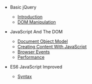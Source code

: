 <!--
- HTML

  - [Course 1]()
  - [Course 2]()

- CSS

  - [Course 1]()
  - [Course 2]()

- JavaScript

  - [Basic JavaScript]()
  - [Object-oriented JavaScript]()
  - [JavaScript and the DOM]()
  - [Intro to AJAX]()
  - [JavaScript Design Patterns]()
-->

- Basic jQuery
  - [Introduction](basic-jquery-introduction.md)
  - [DOM Manipulation](basic-jquery-dom-manipulation.md)

- JavaScript And The DOM
  - [Document Object Model](js-and-the-dom-dom.md)
  - [Creating Content With JavaScript](js-and-the-dom-creating-content-with-js.md)
  - [Browser Events](js-and-the-dom-browser-events.md)
  - [Performance](js-and-the-dom-performance.md)

- ES6 JavaScript Improved
  - [Syntax](es6-js-improved-syntax.md)